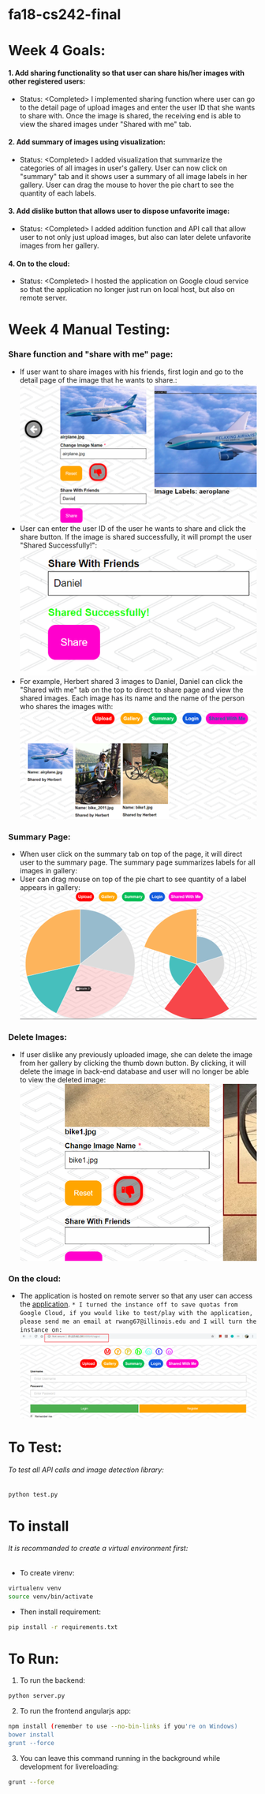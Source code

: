 # fa18-cs242-final

# Week 4 Goals:
#### 1. Add sharing functionality so that user can share his/her images with other registered users:
* Status: \<Completed> I implemented sharing function where user can go to the detail page of upload images and enter the user ID that she wants to share with. Once the image is shared, the receiving end is able to view the shared images under "Shared with me" tab.  

#### 2. Add summary of images using visualization:
* Status: \<Completed> I added visualization that summarize the categories of all images in user's gallery. User can now click on "summary" tab and it shows user a summary of all image labels in her gallery. User can drag the mouse to hover the pie chart to see the quantity of each labels.

#### 3. Add dislike button that allows user to dispose unfavorite image:
* Status: \<Completed> I added addition function and API call that allow user to not only just upload images, but also can later delete unfavorite images from her gallery.
	
#### 4. On to the cloud: 
* Status: \<Completed> I hosted the application on Google cloud service so that the application no longer just run on local host, but also on remote server.

      
# Week 4 Manual Testing:
### Share function and "share with me" page:
* If user want to share images with his friends, first login and go to the detail page of the image that he wants to share.:
	![alt text](./share.png)
* User can enter the user ID of the user he wants to share and click the share button. If the image is shared successfully, it will prompt the user "Shared Successfully!":
	![alt text](./share_successful.png)
* For example, Herbert shared 3 images to Daniel, Daniel can click the "Shared with me" tab on the top to direct to share page and view the shared images. Each image has its name and the name of the person who shares the images with:
	![alt text](./share_with_me.png)

### Summary Page:
* When user click on the summary tab on top of the page, it will direct user to the summary page. The summary page summarizes labels for all images in gallery:
* User can drag mouse on top of the pie chart to see quantity of a label appears in gallery:
	![alt text](./summary.png)

### Delete Images:
* If user dislike any previously uploaded image, she can delete the image from her gallery by clicking the thumb down button. By clicking, it will delete the image in back-end database and user will no longer be able to view the deleted image:  
	![alt text](./delete.png)
    
### On the cloud:
* The application is hosted on remote server so that any user can access the [application](http://35.225.82.230:3000). ```* I turned the instance off to save quotas from Google Cloud, if you would like to test/play with the application, please send me an email at rwang67@illinois.edu and I will turn the instance on:  ```
	![alt text](./cloud.png)

# To Test:
###### To test all API calls and image detection library:
```python
python test.py
```    
    
# To install
###### It is recommanded to create a virtual environment first: 
* To create virenv:
```bash
virtualenv venv
source venv/bin/activate
```
* Then install requirement:
```bash
pip install -r requirements.txt
```

# To Run:
1. To run the backend:
```python
python server.py
```
2. To run the frontend angularjs app:
```bash
npm install (remember to use --no-bin-links if you're on Windows)
bower install
grunt --force
```
3. You can leave this command running in the background while development for livereloading:
```bash
grunt --force
```
